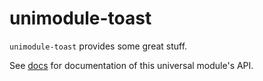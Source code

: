 # unimodule-toast

`unimodule-toast` provides some great stuff.

See [<ModuleName> docs](https://docs.expo.io/versions/latest/sdk/<module-docs-name>) for documentation of this universal module's API.
